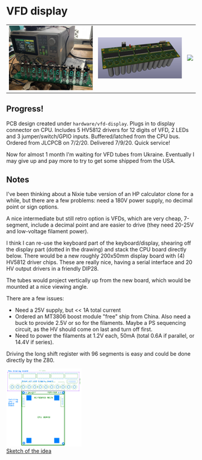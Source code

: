 # VFD display

<table>
  <tr><td><img src="https://github.com/eshazen/retro-25/blob/master/photos/display_11.jpg" width=300>
    <td><img src="https://github.com/eshazen/retro-25/blob/master/hardware/vfd-display/3D/render_board.png" width=300>
    <td><img src="https://github.com/eshazen/retro-25/blob/master/photos/vfd_bare_pcb.jpg" width=300>
</table>

## Progress!

PCB design created under ```hardware/vfd-display```.  Plugs in to display connector on CPU.  Includes 5 HV5812 drivers for 12 digits of VFD, 2 LEDs and 3 jumper/switch/GPIO inputs.  Buffered/latched from the CPU bus.  Ordered from JLCPCB on 7/2/20.  Delivered 7/9/20.  Quick service!

Now for almost 1 month I'm waiting for VFD tubes from Ukraine.  Eventually I may give up and pay more to try to get some shipped from the USA.


## Notes

I've been thinking about a Nixie tube version of an HP calculator
clone for a while, but there are a few problems:  need a 180V power
supply, no decimal point or sign options.

A nice intermediate but still retro option is VFDs, which are very
cheap, 7-segment, include a decimal point and are easier to drive
(they need 20-25V and low-voltage filament power).

I think I can re-use the keyboard part of the keyboard/display,
shearing off the display part (dotted in the drawing) and stack the
CPU board directly below.  There would be a new roughly 200x50mm
display board with (4) HV5812 driver chips.  These are really nice,
having a serial interface and 20 HV output drivers in a friendly DIP28.

The tubes would project vertically up from the new board, which would
be mounted at a nice viewing angle.

There are a few issues:

* Need a 25V supply, but << 1A total current
 * Ordered an MT3806 boost module "free" ship from China.  Also need a buck to provide 2.5V or so for the filaments.  Maybe a PS sequencing circuit, as the HV should come on last and turn off first.
* Need to power the filaments at 1.2V each, 50mA (total 0.6A if parallel,
or 14.4V if series).

Driving the long shift register with 96 segments is easy and could be
done directly by the Z80.

<a href="https://github.com/eshazen/retro-25/blob/master/notes/VFD-Display/new-pcb-top-view.png">
  <img src="https://github.com/eshazen/retro-25/blob/master/notes/VFD-Display/new-pcb-top-view.png" width=200>
  <br>Sketch of the idea</a>
  

